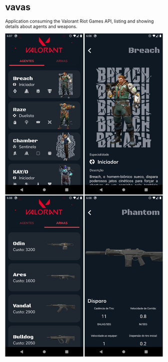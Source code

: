 # vavas
Application consuming the Valorant Riot Games API, listing and showing details about agents and weapons.

<img src="https://github.com/Timoteobs/vavas/blob/master/assets/agents.png" heigth="250" width="250">   <img src="https://github.com/Timoteobs/vavas/blob/master/assets/agent.png" heigth="250" width="250">    <img src="https://github.com/Timoteobs/vavas/blob/master/assets/weapons.png" heigth="250" width="250">    <img src="https://github.com/Timoteobs/vavas/blob/master/assets/weapon.png" heigth="250" width="250">
